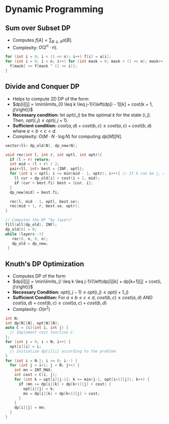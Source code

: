 # Dynamic Programming
## Sum over Subset DP
+ Computes $f[A] = \sum_{B \subseteq A}{a[B]}$.
+ Complexity: $O(2^n \cdot n)$.
```cpp
for (int i = 0; i < (1 << n); i++) f[i] = a[i];
for (int i = 0; i < n; i++) for (int mask = 0; mask < (1 << n); mask++) if ((mask >> i) & 1){
  f[mask] += f[mask ^ (1 << i)];
}
```
## Divide and Conquer DP
+ Helps to compute 2D DP of the form:
+ $dp[i][j] = \min\limits_{0 \leq k \leq j-1}{\left(dp[i - 1][k] + cost(k + 1, j)\right)}$
+ **Necessary condition:** let $opt(i, j)$ be the optimal $k$ for the state $(i, j)$. Then, $opt(i, j) \leq opt(i, j + 1)$.
+ **Sufficient condition:** $cost(a, d) + cost(b, c) \ge cost(a, c) + cost(b, d)$ where $a < b < c < d$.
+ Complexity: $O(M \cdot N \cdot \log N)$ for computing $dp[M][N]$.
```cpp
vector<ll> dp_old(N), dp_new(N);

void rec(int l, int r, int optl, int optr){
  if (l > r) return;
  int mid = (l + r) / 2;
  pair<ll, int> best = {INF, optl};
  for (int i = optl; i <= min(mid - 1, optr); i++){ // If k can be j, change to "i <= min(mid, optr)".
    ll cur = dp_old[i] + cost(i + 1, mid);
    if (cur < best.fi) best = {cur, i};
  }
  dp_new[mid] = best.fi;

  rec(l, mid - 1, optl, best.se);
  rec(mid + 1, r, best.se, optr);
}

// Computes the DP "by layers"
fill(all(dp_old), INF);
dp_old[0] = 0;
while (layers--){
   rec(0, n, 0, n);
   dp_old = dp_new;
 }
```
## Knuth's DP Optimization
+ Computes DP of the form
+ $dp[i][j] = \min\limits_{i \leq k \leq j-1}{\left(dp[i][k] + dp[k+1][j] + cost(i, j)\right)}$
+ **Necessary Condition:** $opt(i, j-1) \leq opt(i, j) \leq opt(i+1, j)$
+ **Sufficient Condition:** For $a \leq b \leq c \leq d$, $cost(b, c) \le cost(a, d)$ AND $cost(a, d) + cost(b, c) \ge cost(a, c) + cost(b, d)$
+ Complexity: $O(n^2)$
```cpp
int N;
int dp[N][N], opt[N][N];
auto C = [&](int i, int j) {
  // Implement cost function C.
};
for (int i = 0; i < N; i++) {
  opt[i][i] = i;
  // Initialize dp[i][i] according to the problem
}
for (int i = N-2; i >= 0; i--) {
  for (int j = i+1; j < N; j++) {
    int mn = INT_MAX;
    int cost = C(i, j);
    for (int k = opt[i][j-1]; k <= min(j-1, opt[i+1][j]); k++) {
      if (mn >= dp[i][k] + dp[k+1][j] + cost) {
        opt[i][j] = k; 
        mn = dp[i][k] + dp[k+1][j] + cost; 
      }
    }
    dp[i][j] = mn; 
  }
}
```
